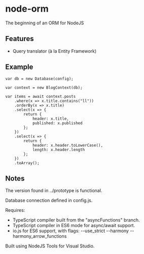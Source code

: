 # node-orm
The beginning of an ORM for NodeJS

## Features

* Query translator (à la Entity Framework)

## Example

    var db = new Database(config);

    var context = new BlogContext(db);

    var items = await context.posts
        .where(x => x.title.contains("ll"))
        .orderBy(x => x.title)
        .select(x => {
            return {
                header: x.title,
                published: x.published
            };
        })
        .select(x => {
            return {
                header: x.header.toLowerCase(),
                length: x.header.length
            };
        })
        .toArray();


## Notes

The version found in ../prototype is functional.

Database connection defined in config.js.

Requires:

* TypeScript compiler built from the "asyncFunctions" branch.
* TypeScript compiler in ES6 mode for async/await support.
* io.js for ES6 support, with flags: --use_strict --harmony  --harmony_arrow_functions


Built using NodeJS Tools for Visual Studio.
